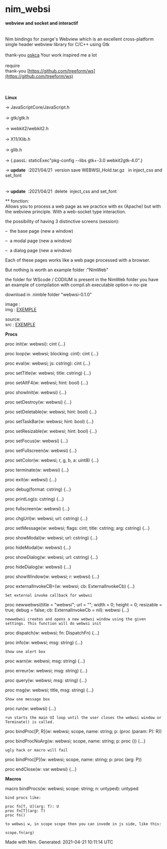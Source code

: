 # nim_websi
**webview and socket and  interactif**<br />
<br /><br />
Nim bindings for zserge's Webview which is an excellent cross-platform single header webview library for C/C++ using Gtk  
<br />
thank-you [oskca](https://github.com/oskca/webview)  Your work inspired me a lot 
<br />  
require <br />
thank-you [https://github.com/treeform/ws](https://github.com/treeform/ws)  
<br /><br />  
**Linux**<br />

&rarr;&nbsp;JavaScriptCore/JavaScript.h<br />  
&rarr;&nbsp;gtk/gtk.h<br />  
&rarr;&nbsp;webkit2/webkit2.h<br />  
&rarr;&nbsp;X11/Xlib.h<br />  
&rarr;&nbsp;glib.h<br />  
&rarr;&nbsp;{.passL: staticExec"pkg-config --libs gtk+-3.0 webkit2gtk-4.0".}<br />  


&rarr;&nbsp;**update**&nbsp;&nbsp;:2021/04/21&nbsp;&nbsp;version save WEBWSI_Hold.tar.gz&nbsp;&nbsp; in inject_css and set_font<br />  <br />  
&rarr;&nbsp;**update**&nbsp;&nbsp;:2021/04/21&nbsp;&nbsp;delete&nbsp; inject_css and set_font 
<br />  


** fonction:<br />
Allows you to process a web page as we practice with ex (Apache) but with the webview principle.
With a web-socket type interaction.

the possibility of having 3 distinctive screens (session):

&ndash;&nbsp;   the base page (new a window)

&ndash;&nbsp;   a modal page (new a window)

&ndash;&nbsp;   a dialog page (new a window)

Each of these pages works like a web page processed with a browser.   
  


But nothing is worth an example folder :"NimWeb"  
  
the folder for WScode / CODIUM is present in the NimWeb folder
you have an example of compilation with compil.sh
executable option-> no-pie 

download in .nimble folder "webwsi-0.1.0"   
  
image :  
  img : [EXEMPLE](https://github.com/AS400JPLPC/nim_webwsi/blob/master/exemple.png)

source:  
  src : [EXEMPLE](https://github.com/AS400JPLPC/nim_webwsi/blob/master/NimWeb/ecr00.nim)

**Procs**

proc init(w: webwsi): cint {...}

proc loop(w: webwsi; blocking: cint): cint {...}

proc eval(w: webwsi; js: cstring): cint {...}

proc setTitle(w: webwsi; title: cstring) {...}

proc setAltF4(w: webwsi; hint: bool) {...}

proc showInit(w: webwsi) {...}

proc setDestroy(w: webwsi) {...}

proc setDeletable(w: webwsi; hint: bool) {...}

proc setTaskBar(w: webwsi; hint: bool) {...}

proc setResizable(w: webwsi; hint: bool) {...}

proc setFocus(w: webwsi) {...}

proc setFullscreen(w: webwsi) {...}

proc setColor(w: webwsi; r, g, b, a: uint8) {...}

proc terminate(w: webwsi) {...}

proc exit(w: webwsi) {...}

proc debug(format: cstring) {...}

proc printLog(s: cstring) {...}

proc fullscreen(w: webwsi) {...}

proc chgUrl(w: webwsi; url: cstring) {...}

proc setMessage(w: webwsi; flags: cint; title: cstring; arg: cstring) {...}

proc showModal(w: webwsi; url: cstring) {...}

proc hideModal(w: webwsi) {...}

proc showDialog(w: webwsi; url: cstring) {...}

proc hideDialog(w: webwsi) {...}

proc showWindow(w: webwsi; r: webwsi) {...}

proc externalInvokeCB=(w: webwsi; cb: ExternalInvokeCb) {...}

    Set external invoke callback for webwsi 

proc newwebwsi(title = "webwsi"; url = ""; width = 0; height = 0;
               resizable = true; debug = false; cb: ExternalInvokeCb = nil): webwsi {...}

    newwebwsi creates and opens a new webwsi window using the given settings. This function will do webwsi init 

proc dispatch(w: webwsi; fn: DispatchFn) {...}

proc info(w: webwsi; msg: string) {...}

    Show one alert box 

proc warn(w: webwsi; msg: string) {...}

proc erreur(w: webwsi; msg: string) {...}

proc query(w: webwsi; msg: string) {...}

proc msg(w: webwsi; title, msg: string) {...}

    Show one message box 

proc run(w: webwsi) {...}

    run starts the main UI loop until the user closes the webwsi window or Terminate() is called. 

proc bindProc[P, R](w: webwsi; scope, name: string; p: (proc (param: P): R))

proc bindProcNoArg(w: webwsi; scope, name: string; p: proc ()) {...}

    ugly hack or macro will fail 

proc bindProc[P](w: webwsi; scope, name: string; p: proc (arg: P))

proc endClose(w: var webwsi) {...}




**Macros**

macro bindProcs(w: webwsi; scope: string; n: untyped): untyped

    bind procs like:

    proc fn[T, U](arg: T): U
    proc fn[T](arg: T)
    proc fn()

    to webwsi w, in scope scope then you can invode in js side, like this:

    scope.fn(arg)



Made with Nim. Generated: 2021-04-21 10:11:14 UTC
